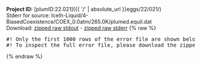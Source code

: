 **Project ID:** [plumID:22.021]({{ '/' | absolute_url }}eggs/22/021/)  
Stderr for source:  IceIh-Liquid/4-BiasedCoexistence/COEX_0.0atm/265.0K/plumed.equil.dat   
Download: [zipped raw stdout](plumed.equil.dat.plumed_master.stdout.txt.zip) - [zipped raw stderr](plumed.equil.dat.plumed_master.stderr.txt.zip) 
{% raw %}
<pre>
#! Only the first 1000 rows of the error file are shown below
#! To inspect the full error file, please download the zipped raw stderr file above
</pre>
{% endraw %}
